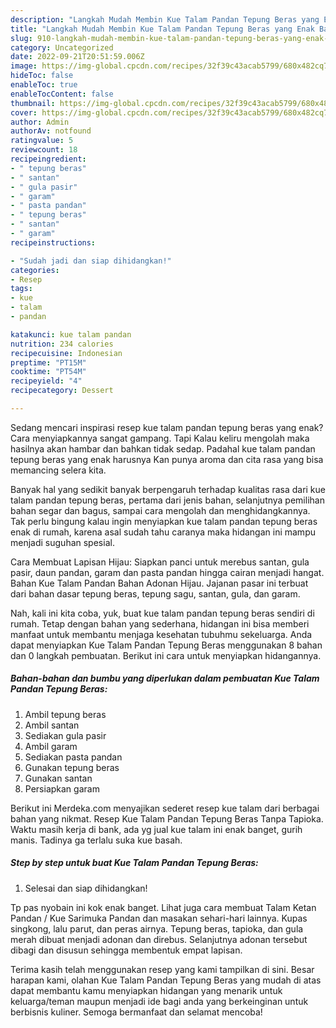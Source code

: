 ```yaml
---
description: "Langkah Mudah Membin Kue Talam Pandan Tepung Beras yang Enak Banget}"
title: "Langkah Mudah Membin Kue Talam Pandan Tepung Beras yang Enak Banget}"
slug: 910-langkah-mudah-membin-kue-talam-pandan-tepung-beras-yang-enak-banget
category: Uncategorized
date: 2022-09-21T20:51:59.006Z
image: https://img-global.cpcdn.com/recipes/32f39c43acab5799/680x482cq70/kue-talam-pandan-tepung-beras-foto-resep-utama.jpg
hideToc: false
enableToc: true
enableTocContent: false
thumbnail: https://img-global.cpcdn.com/recipes/32f39c43acab5799/680x482cq70/kue-talam-pandan-tepung-beras-foto-resep-utama.jpg
cover: https://img-global.cpcdn.com/recipes/32f39c43acab5799/680x482cq70/kue-talam-pandan-tepung-beras-foto-resep-utama.jpg
author: Admin
authorAv: notfound
ratingvalue: 5
reviewcount: 18
recipeingredient:
- " tepung beras"
- " santan"
- " gula pasir"
- " garam"
- " pasta pandan"
- " tepung beras"
- " santan"
- " garam"
recipeinstructions:

- "Sudah jadi dan siap dihidangkan!"
categories:
- Resep
tags:
- kue
- talam
- pandan

katakunci: kue talam pandan 
nutrition: 234 calories
recipecuisine: Indonesian
preptime: "PT15M"
cooktime: "PT54M"
recipeyield: "4"
recipecategory: Dessert

---
```



Sedang mencari inspirasi resep kue talam pandan tepung beras yang enak? Cara menyiapkannya sangat gampang. Tapi Kalau keliru mengolah maka hasilnya akan hambar dan bahkan tidak sedap. Padahal kue talam pandan tepung beras yang enak harusnya Kan punya aroma dan cita rasa yang bisa memancing selera kita.


Banyak hal yang sedikit banyak berpengaruh terhadap kualitas rasa dari kue talam pandan tepung beras, pertama dari jenis bahan, selanjutnya pemilihan bahan segar dan bagus, sampai cara mengolah dan menghidangkannya. Tak perlu bingung kalau ingin menyiapkan kue talam pandan tepung beras enak di rumah, karena asal sudah tahu caranya maka hidangan ini mampu menjadi suguhan spesial.

Cara Membuat Lapisan Hijau: Siapkan panci untuk merebus santan, gula pasir, daun pandan, garam dan pasta pandan hingga cairan menjadi hangat. Bahan Kue Talam Pandan Bahan Adonan Hijau. Jajanan pasar ini terbuat dari bahan dasar tepung beras, tepung sagu, santan, gula, dan garam.


Nah, kali ini kita coba, yuk, buat kue talam pandan tepung beras sendiri di rumah. Tetap dengan bahan yang sederhana, hidangan ini bisa memberi manfaat untuk membantu menjaga kesehatan tubuhmu sekeluarga. Anda dapat menyiapkan Kue Talam Pandan Tepung Beras menggunakan 8 bahan dan 0 langkah pembuatan. Berikut ini cara untuk menyiapkan hidangannya.

<!--inarticleads1-->

##### Bahan-bahan dan bumbu yang diperlukan dalam pembuatan Kue Talam Pandan Tepung Beras:

1. Ambil  tepung beras
1. Ambil  santan
1. Sediakan  gula pasir
1. Ambil  garam
1. Sediakan  pasta pandan
1. Gunakan  tepung beras
1. Gunakan  santan
1. Persiapkan  garam


Berikut ini Merdeka.com menyajikan sederet resep kue talam dari berbagai bahan yang nikmat. Resep Kue Talam Pandan Tepung Beras Tanpa Tapioka. Waktu masih kerja di bank, ada yg jual kue talam ini enak banget, gurih manis. Tadinya ga terlalu suka kue basah. 

<!--inarticleads2-->

##### Step by step untuk buat Kue Talam Pandan Tepung Beras:


1. Selesai dan siap dihidangkan!

Tp pas nyobain ini kok enak banget. Lihat juga cara membuat Talam Ketan Pandan / Kue Sarimuka Pandan dan masakan sehari-hari lainnya. Kupas singkong, lalu parut, dan peras airnya. Tepung beras, tapioka, dan gula merah dibuat menjadi adonan dan direbus. Selanjutnya adonan tersebut dibagi dan disusun sehingga membentuk empat lapisan. 

Terima kasih telah menggunakan resep yang kami tampilkan di sini. Besar harapan kami, olahan Kue Talam Pandan Tepung Beras yang mudah di atas dapat membantu kamu menyiapkan hidangan yang menarik untuk keluarga/teman maupun menjadi ide bagi anda yang berkeinginan untuk berbisnis kuliner. Semoga bermanfaat dan selamat mencoba!
